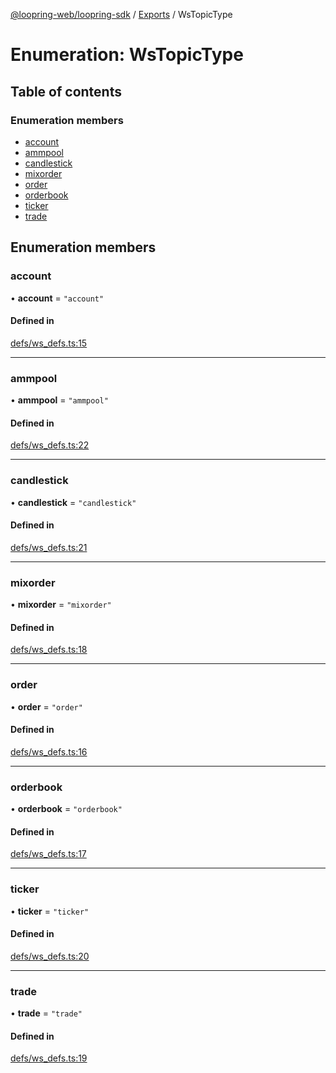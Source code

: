 [@loopring-web/loopring-sdk](../README.md) / [Exports](../modules.md) / WsTopicType

# Enumeration: WsTopicType

## Table of contents

### Enumeration members

- [account](WsTopicType.md#account)
- [ammpool](WsTopicType.md#ammpool)
- [candlestick](WsTopicType.md#candlestick)
- [mixorder](WsTopicType.md#mixorder)
- [order](WsTopicType.md#order)
- [orderbook](WsTopicType.md#orderbook)
- [ticker](WsTopicType.md#ticker)
- [trade](WsTopicType.md#trade)

## Enumeration members

### account

• **account** = `"account"`

#### Defined in

[defs/ws_defs.ts:15](https://github.com/Loopring/loopring_sdk/blob/cd42b57/src/defs/ws_defs.ts#L15)

___

### ammpool

• **ammpool** = `"ammpool"`

#### Defined in

[defs/ws_defs.ts:22](https://github.com/Loopring/loopring_sdk/blob/cd42b57/src/defs/ws_defs.ts#L22)

___

### candlestick

• **candlestick** = `"candlestick"`

#### Defined in

[defs/ws_defs.ts:21](https://github.com/Loopring/loopring_sdk/blob/cd42b57/src/defs/ws_defs.ts#L21)

___

### mixorder

• **mixorder** = `"mixorder"`

#### Defined in

[defs/ws_defs.ts:18](https://github.com/Loopring/loopring_sdk/blob/cd42b57/src/defs/ws_defs.ts#L18)

___

### order

• **order** = `"order"`

#### Defined in

[defs/ws_defs.ts:16](https://github.com/Loopring/loopring_sdk/blob/cd42b57/src/defs/ws_defs.ts#L16)

___

### orderbook

• **orderbook** = `"orderbook"`

#### Defined in

[defs/ws_defs.ts:17](https://github.com/Loopring/loopring_sdk/blob/cd42b57/src/defs/ws_defs.ts#L17)

___

### ticker

• **ticker** = `"ticker"`

#### Defined in

[defs/ws_defs.ts:20](https://github.com/Loopring/loopring_sdk/blob/cd42b57/src/defs/ws_defs.ts#L20)

___

### trade

• **trade** = `"trade"`

#### Defined in

[defs/ws_defs.ts:19](https://github.com/Loopring/loopring_sdk/blob/cd42b57/src/defs/ws_defs.ts#L19)
